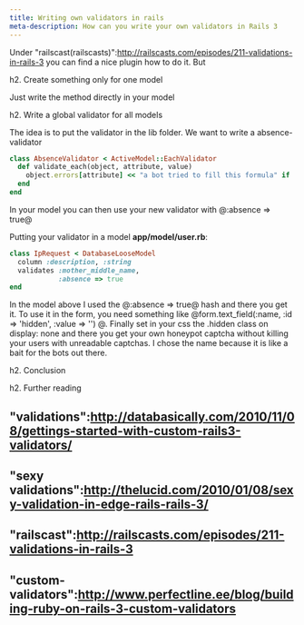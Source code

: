 ```yaml
---
title: Writing own validators in rails
meta-description: How can you write your own validators in Rails 3
---
```


Under "railscast(railscasts)":http://railscasts.com/episodes/211-validations-in-rails-3 you can find a nice plugin how to do it. But


h2. Create something only for one model

Just write the method directly in your model


h2. Write a global validator for all models

The idea is to put the validator in the lib folder. We want to write a absence-validator


```ruby
class AbsenceValidator < ActiveModel::EachValidator
  def validate_each(object, attribute, value)
    object.errors[attribute] << "a bot tried to fill this formula" if !value.blank?
  end
end
```


In your model you can then use your new validator with @:absence => true@

Putting your validator in a model __app/model/user.rb__:


```ruby
class IpRequest < DatabaseLooseModel
  column :description, :string
  validates :mother_middle_name,
            :absence => true
end
```

In the model above I used the @:absence => true@ hash and there you get it. To use it in the form, you need something like @form.text_field(:name, :id => 'hidden', :value => '') @. Finally set in your css the .hidden class on display: none and there you get your own honeypot captcha without killing your users with unreadable captchas. I chose the name because it is like a bait for the bots out there.

h2. Conclusion

h2. Further reading

## "validations":http://databasically.com/2010/11/08/gettings-started-with-custom-rails3-validators/
## "sexy validations":http://thelucid.com/2010/01/08/sexy-validation-in-edge-rails-rails-3/
## "railscast":http://railscasts.com/episodes/211-validations-in-rails-3
## "custom-validators":http://www.perfectline.ee/blog/building-ruby-on-rails-3-custom-validators

